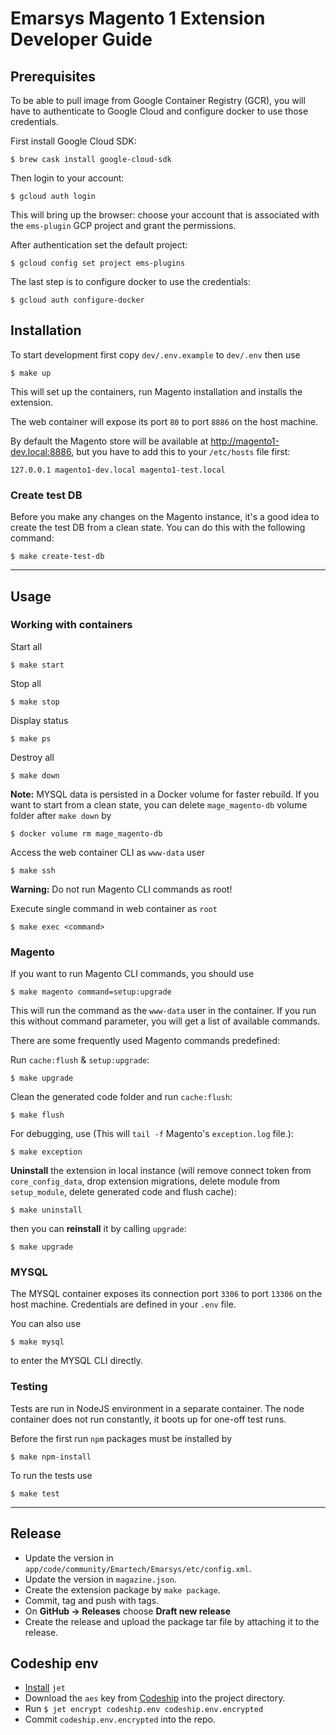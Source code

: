 # Emarsys Magento 1 Extension Developer Guide

## Prerequisites
To be able to pull image from Google Container Registry (GCR), you will have to authenticate to Google Cloud and
 configure docker to use those credentials.

First install Google Cloud SDK:
```
$ brew cask install google-cloud-sdk
```
Then login to your account:
```
$ gcloud auth login
```
This will bring up the browser: choose your account that is associated with the `ems-plugin` GCP project and grant the permissions.

After authentication set the default project:
```
$ gcloud config set project ems-plugins
```
The last step is to configure docker to use the credentials:
```
$ gcloud auth configure-docker
```

## Installation
To start development first copy `dev/.env.example` to `dev/.env` then use
```
$ make up
```
This will set up the containers, run Magento installation and installs the extension.

The web container will expose its port `80` to port `8886` on the host machine.

By default the Magento store will be available at http://magento1-dev.local:8886, but you have to add this to your `/etc/hosts` file first:
```
127.0.0.1 magento1-dev.local magento1-test.local
```

### Create test DB
Before you make any changes on the Magento instance, it's a good idea to create the test DB from a clean state. You can do this with the following command:
```
$ make create-test-db
```

---
## Usage
### Working with containers
Start all
```
$ make start
```
Stop all
```
$ make stop
```
Display status
```
$ make ps
```
Destroy all
```
$ make down
```
**Note:** MYSQL data is persisted in a Docker volume for faster rebuild. If you want to start from a clean state, you can delete `mage_magento-db` volume folder after `make down` by
```
$ docker volume rm mage_magento-db
```

Access the web container CLI as `www-data` user
```
$ make ssh
```
**Warning:** Do not run Magento CLI commands as root!

Execute single command in web container as `root`
```
$ make exec <command>
```

### Magento
If you want to run Magento CLI commands, you should use
```
$ make magento command=setup:upgrade
```
This will run the command as the `www-data` user in the container. If you run this without command parameter, you will get a list of available commands.

There are some frequently used Magento commands predefined:

Run `cache:flush` & `setup:upgrade`:
```
$ make upgrade
```

Clean the generated code folder and run `cache:flush`:
```
$ make flush
```

For debugging, use (This will `tail -f` Magento's `exception.log` file.):
```
$ make exception
```

**Uninstall** the extension in local instance (will remove connect token from `core_config_data`, drop extension migrations, delete module from `setup_module`, delete generated code and flush cache):
```
$ make uninstall
```
then you can **reinstall** it by calling `upgrade`:
```
$ make upgrade
```

### MYSQL
The MYSQL container exposes its connection port `3306` to port `13306` on the host machine. Credentials are defined in your `.env` file.

You can also use
```
$ make mysql
```
to enter the MYSQL CLI directly.

### Testing
Tests are run in NodeJS environment in a separate container. The node container does not run constantly, it boots up for one-off test runs.

Before the first run `npm` packages must be installed by
```
$ make npm-install
```
To run the tests use
```
$ make test
```

---
## Release

* Update the version in `app/code/community/Emartech/Emarsys/etc/config.xml`.
* Update the version in `magazine.json`.
* Create the extension package by `make package`.
* Commit, tag and push with tags.
* On **GitHub -> Releases** choose **Draft new release**
* Create the release and upload the package tar file by attaching it to the release.

## Codeship env
* [Install](https://documentation.codeship.com/pro/jet-cli/installation/) `jet`
* Download the `aes` key from [Codeship](https://app.codeship.com/projects/290273/configure) into the project directory.
* Run `$ jet encrypt codeship.env codeship.env.encrypted`
* Commit `codeship.env.encrypted` into the repo.
